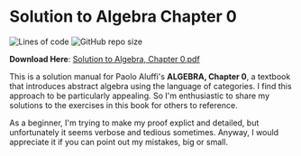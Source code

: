 # Solution to Algebra Chapter 0
![Lines of code](https://tokei.rs/b1/github/hooyuser/Solution-to-Algebra-Chapter-0)
![GitHub repo size](https://img.shields.io/github/repo-size/hooyuser/Solution-to-Algebra-Chapter-0?style=plastic)

**Download Here**: [Solution to Algebra, Chapter 0.pdf](https://github.com/hooyuser/Solution-to-Algebra-Chapter-0/releases/latest/download/Solution_to_Algebra_Chapter_0.pdf)

This is a solution manual for Paolo Aluffi's **ALGEBRA, Chapter 0**, a textbook that introduces abstract algebra using the language of categories. 
I find this approach to be particularly appealing. So I'm enthusiastic to share my solutions to the exercises in this book for others to reference.

As a beginner, I'm trying to make my proof explict and detailed, but unfortunately it seems verbose and tedious sometimes. 
Anyway, I would appreciate it if you can point out my mistakes, big or small.
